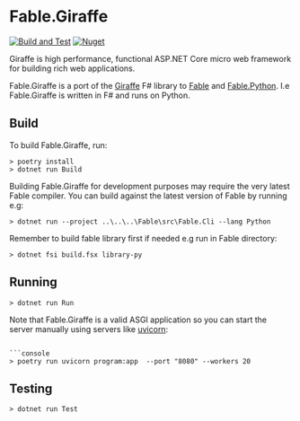 # Fable.Giraffe

[![Build and Test](https://github.com/dbrattli/Fable.Giraffe/actions/workflows/build-and-test.yml/badge.svg)](https://github.com/dbrattli/Fable.Giraffe/actions/workflows/build-and-test.yml)
[![Nuget](https://img.shields.io/nuget/vpre/Fable.Giraffe)](https://www.nuget.org/packages/Fable.Giraffe/)

Giraffe is high performance, functional ASP.NET Core micro web framework
for building rich web applications.

Fable.Giraffe is a port of the
[Giraffe](https://github.com/giraffe-fsharp/Giraffe) F# library to
[Fable](https://github.com/fable-compiler/Fable/) and
[Fable.Python](https://github.com/fable-compiler/Fable.Python). I.e
Fable.Giraffe is written in F# and runs on Python.

## Build

To build Fable.Giraffe, run:

```console
> poetry install
> dotnet run Build
```

Building Fable.Giraffe for development purposes may require the very
latest Fable compiler. You can build against the latest version of Fable
by running e.g:

```console
> dotnet run --project ..\..\..\Fable\src\Fable.Cli --lang Python
```

Remember to build fable library first if needed e.g run in Fable
directory:

```console
> dotnet fsi build.fsx library-py
```

## Running

```console
> dotnet run Run
```

Note that Fable.Giraffe is a valid ASGI application so you can start the server manually using servers like [uvicorn](https://www.uvicorn.org/):

```console

```console
> poetry run uvicorn program:app  --port "8080" --workers 20
```

## Testing

```console
> dotnet run Test
```
